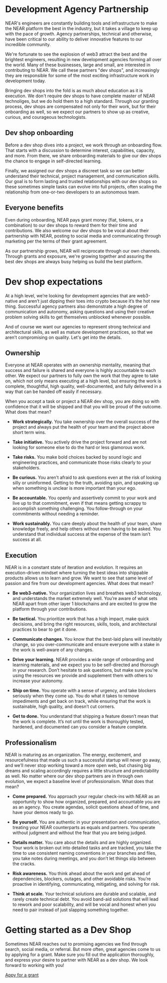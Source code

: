 # Development Agency Partnership

NEAR's engineers are constantly building tools and infrastructure to make the NEAR platform the best in the industry, but it takes a village to keep up with the pace of growth. Agency partnerships, technical and otherwise, have been critical to our ability to deliver innovative features to our incredible community.

We're fortunate to see the explosion of web3 attract the best and the brightest engineers, resulting in new development agencies forming all over the world. Many of these businesses, large and small, are interested in contributing to NEAR. We call these partners "dev shops", and increasingly they are responsible for some of the most exciting infrastructure work in development today.

Bringing dev shops into the fold is as much about education as it is execution. We don't require dev shops to have complete master of NEAR technoliges, but we do hold them to a high standard. Through our granting process, dev shops are compensated not only for their work, but for their onboarding as well, so we expect our partners to show up as creative, curious, and courageous technologists.

## Dev shop onboarding

Before a dev shop dives into a project, we work through an onboarding flow. That starts with a discussion to determine interest, capabilities, capacity, and more. From there, we share onboarding materials to give our dev shops the chance to engage in self-directed learning.

Finally, we assigned our dev shops a discreet task so we can better understand their technical, project management, and communication skills. Our goal is to form lasting and trusted relationships with our dev shops so these sometimes simple tasks can evolve into full projects, often scaling the relationship from one-or-two developers to an autonomous team.

## Everyone benefits

Even during onboarding, NEAR pays grant money (fiat, tokens, or a combination) to our dev shops to reward them for their time and contributions. We also welcome our dev shops to be vocal about their partnership with NEAR, posting to social media and communicating through marketing per the terms of their grant agreement.

As our partnership grows, NEAR will reciprocate through our own channels. Through grants and exposure, we're growing together and assuring the best dev shops are always busy helping us build the best platform.

# Dev shop expectations

At a high level, we’re looking for development agencies that are web3-native and aren’t just dipping their toes into crypto because it’s the hot new thing. Successful agency partners also demonstrate a high degree of communication and autonomy, asking questions and using their creative problem solving skills to get themselves unblocked whenever possible.

And of course we want our agencies to represent strong technical and architectural skills, as well as mature development practices, so that we aren’t compromising on quality. Let's get into the details.

## Ownership

Everyone at NEAR operates with an ownership mentality, meaning that success and failure is shared and everyone is highly accountable to each other.
We expect our partners to fully own the work that they agree to take on, which not only means executing at a high level, but ensuring the work is complete, thoughtful, high quality, well-documented, and fully delivered in a way that can be handed off easily if necessary.

When you accept a task or project a NEAR dev shop, you are doing so with confidence that it will be shipped and that you will be proud of the outcome. What does that mean?

* **Work strategically.** You take ownership over the overall success of the project and always put the health of your team and the project above short term wins.

* **Take initiative.** You actively drive the project forward and are not looking for someone else to do the hard or less glamorous work.

* **Take risks.** You make bold choices backed by sound logic and engineering practices, and communicate those risks clearly to your stakeholders.

* **Be curious.** You aren’t afraid to ask questions even at the risk of looking silly or uninformed. Getting to the truth, avoiding spin, and speaking up when something is unclear is more important than your ego.

* **Be accountable.** You openly and assertively commit to your work and live up to that commitment, even if that means getting scrappy to accomplish something challenging. You follow-through on your commitments without needing a reminder.

* **Work sustainably.** You care deeply about the health of your team, share knowledge freely, and help others without even having to be asked. You understand that individual success at the expense of the team isn’t success at all.

## Execution

NEAR is in a constant state of iteration and evolution. It requires an execution-driven mindset where turning the best ideas into shippable products allows us to learn and grow. We want to see that same level of passion and fire from our development agencies. What does that mean?

* **Be web3-native.** Your organization lives and breathes web3 technology, and understands the market extremely well. You’re aware of what sets NEAR apart from other layer 1 blockchains and are excited to grow the platform through your contributions.

* **Be tactical.** You prioritize work that has a high impact, make quick decisions, and bring the right resources, skills, tools, and architectural practices to bear to get it done.

* **Communicate changes.** You know that the best-laid plans will inevitably change, so you over-communicate and ensure everyone with a stake in the work is well-aware of any changes.

* **Drive your learning.** NEAR provides a wide range of onboarding and learning materials, and we expect you to be self-directed and thorough in your research. Don’t hesitate to ask questions, but make sure you’re using the resources we provide and supplement them with others to increase your autonomy.

* **Ship on time.** You operate with a sense of urgency, and take blockers seriously when they come up. You do what it takes to remove impediments and get back on track, while ensuring that the work is sustainable, high quality, and doesn’t cut corners.

* **Get to done.** You understand that shipping a feature doesn’t mean that the work is complete. It’s not until the work is thoroughly tested, hardened, and documented can you consider a feature complete.

## Professionalism

NEAR is maturing as an organization. The energy, excitement, and resourcefulness that made us such a successful startup will never go away, and we’ll never stop working toward a more open web, but chasing big dreams and scaling accordingly requires a little structure and predictability as well. No matter where our dev shop partners are in through own evolution, we expect a baseline level of professionalism. What does that mean?

* **Come prepared.** You approach your regular check-ins with NEAR as an opportunity to show how organized, prepared, and accountable you are as an agency. You create agendas, solicit questions ahead of time, and have your demos ready to go.

* **Be yourself.** You are authentic in your presentation and communication, treating your NEAR counterparts as equals and partners. You operate without judgment and without the fear that you are being judged.

* **Details matter.** You care about the details and are highly organized. Your work is broken out into detailed tasks and are tracked, you take the time to use consistent naming conventions in your branches and files, you take notes during meetings, and you don’t let things slip between the cracks.

* **Risk awareness.** You think ahead about the work and get ahead of dependencies, blockers, outages, and other avoidable risks. You’re proactive in identifying, communicating, mitigating, and solving for risk.

* **Think at scale.** Your technical solutions are durable and scalable, and rarely create technical debt. You avoid band-aid solutions that will lead to rework and poor scalability, and will be vocal and honest when you need to pair instead of just slapping something together.

# Getting started as a Dev Shop

Sometimes NEAR reaches out to promising agencies we find through search, social media, or referral. But more often, great agencies come to us by applying for a grant. Make sure you fill out the application thoroughly, and express your desire to partner with NEAR as a dev shop. We look forward to working with you!

[Appy for a grant](https://near.org/grants/)
